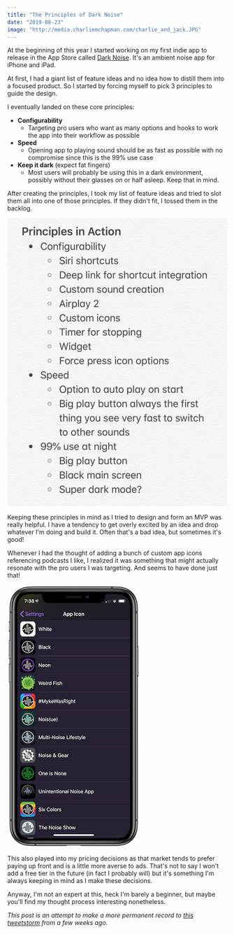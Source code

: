 ```yaml
---
title: "The Principles of Dark Noise"
date: "2019-08-23"
image: "http://media.charliemchapman.com/charlie_and_jack.JPG"
---
```


At the beginning of this year I started working on my first indie app to release in the App Store called [Dark Noise](https://darknoise.app).  It's an ambient noise app for iPhone and iPad.

At first, I had a giant list of feature ideas and no idea how to distill them into a focused product. So I started by forcing myself to pick 3 principles to guide the design.

I eventually landed on these core principles:

- **Configurability**
  - Targeting pro users who want as many options and hooks to work the app into their workflow as possible
- **Speed**
  - Opening app to playing sound should be as fast as possible with no compromise since this is the 99% use case
- **Keep it dark** (expect fat fingers)
  - Most users will probably be using this in a dark environment, possibly without their glasses on or half asleep.  Keep that in mind.

After creating the principles, I took my list of feature ideas and tried to slot them all into one of those principles.  If they didn't fit, I tossed them in the backlog.

![Dark Noise Principles in Action](./dark-noise-principles-in-action.jpg)

Keeping these principles in mind as I tried to design and form an MVP was really helpful.  I have a tendency to get overly excited by an idea and drop whatever I'm doing and build it.  Often that's a bad idea, but sometimes it's good!

Whenever I had the thought of adding a bunch of custom app icons referencing podcasts I like, I realized it was something that might actually resonate with the pro users I was targeting.  And seems to have done just that!

![Dark Noise App Icons](./dark-noise-app-icons.png)

This also played into my pricing decisions as that market tends to prefer paying up front and is a little more averse to ads.  That's not to say I won't add a free tier in the future (in fact I probably will) but it's something I'm always keeping in mind as I make these decisions.

Anyway, I'm not an expert at this, heck I'm barely a beginner, but maybe you'll find my thought process interesting nonetheless.

<i>This post is an attempt to make a more permanent record to [this tweetstorm](https://twitter.com/\_chuckyc/status/1158072465739911168) from a few weeks ago.</i>